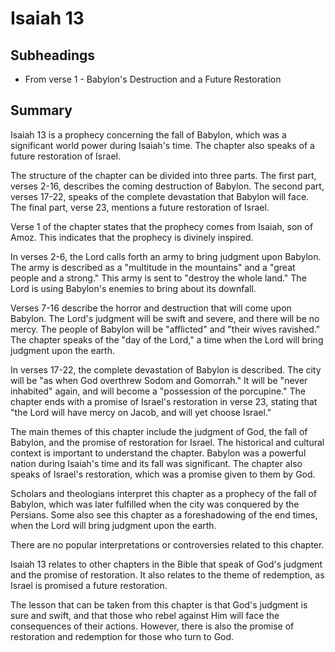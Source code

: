 # Isaiah 13

## Subheadings

* From verse 1 - Babylon's Destruction and a Future Restoration

## Summary

Isaiah 13 is a prophecy concerning the fall of Babylon, which was a significant world power during Isaiah's time. The chapter also speaks of a future restoration of Israel.

The structure of the chapter can be divided into three parts. The first part, verses 2-16, describes the coming destruction of Babylon. The second part, verses 17-22, speaks of the complete devastation that Babylon will face. The final part, verse 23, mentions a future restoration of Israel.

Verse 1 of the chapter states that the prophecy comes from Isaiah, son of Amoz. This indicates that the prophecy is divinely inspired.

In verses 2-6, the Lord calls forth an army to bring judgment upon Babylon. The army is described as a "multitude in the mountains" and a "great people and a strong." This army is sent to "destroy the whole land." The Lord is using Babylon's enemies to bring about its downfall.

Verses 7-16 describe the horror and destruction that will come upon Babylon. The Lord's judgment will be swift and severe, and there will be no mercy. The people of Babylon will be "afflicted" and "their wives ravished." The chapter speaks of the "day of the Lord," a time when the Lord will bring judgment upon the earth.

In verses 17-22, the complete devastation of Babylon is described. The city will be "as when God overthrew Sodom and Gomorrah." It will be "never inhabited" again, and will become a "possession of the porcupine." The chapter ends with a promise of Israel's restoration in verse 23, stating that "the Lord will have mercy on Jacob, and will yet choose Israel."

The main themes of this chapter include the judgment of God, the fall of Babylon, and the promise of restoration for Israel. The historical and cultural context is important to understand the chapter. Babylon was a powerful nation during Isaiah's time and its fall was significant. The chapter also speaks of Israel's restoration, which was a promise given to them by God.

Scholars and theologians interpret this chapter as a prophecy of the fall of Babylon, which was later fulfilled when the city was conquered by the Persians. Some also see this chapter as a foreshadowing of the end times, when the Lord will bring judgment upon the earth.

There are no popular interpretations or controversies related to this chapter.

Isaiah 13 relates to other chapters in the Bible that speak of God's judgment and the promise of restoration. It also relates to the theme of redemption, as Israel is promised a future restoration.

The lesson that can be taken from this chapter is that God's judgment is sure and swift, and that those who rebel against Him will face the consequences of their actions. However, there is also the promise of restoration and redemption for those who turn to God.